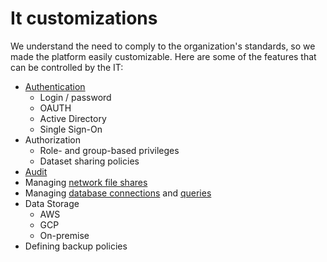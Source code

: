 <!-- TITLE: IT customizations -->
<!-- SUBTITLE: -->

# It customizations

We understand the need to comply to the organization's standards, so we made the platform easily customizable. Here are
some of the features that can be controlled by the IT:

* [Authentication](../../govern/authentication.md)
  * Login / password
  * OAUTH
  * Active Directory
  * Single Sign-On
* Authorization
  * Role- and group-based privileges
  * Dataset sharing policies
* [Audit](../../govern/audit.md)
* Managing [network file shares](../../access/file-shares.md)
* Managing [database connections](../../access/data-connection.md)
  and [queries](../../access/data-query.md)
* Data Storage
  * AWS
  * GCP
  * On-premise
* Defining backup policies
   